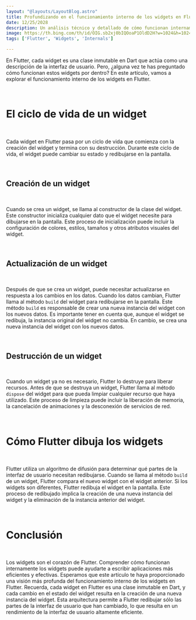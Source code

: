 ```yaml
---
layout: "@layouts/LayoutBlog.astro"
title: Profundizando en el funcionamiento interno de los widgets en Flutter
date: 12/25/2028
description: Un análisis técnico y detallado de cómo funcionan internamente los widgets en Flutter.
image: https://th.bing.com/th/id/OIG.sb2xj0bIQOoaP1OldD2H?w=1024&h=1024&rs=1&pid=ImgDetMain
tags: ['Flutter', 'Widgets', 'Internals']

---
```


En Flutter, cada widget es una clase inmutable en Dart que actúa como una descripción de la interfaz de usuario. Pero, ¿alguna vez te has preguntado cómo funcionan estos widgets por dentro? En este artículo, vamos a explorar el funcionamiento interno de los widgets en Flutter.

<br>

# El ciclo de vida de un widget

<br>

Cada widget en Flutter pasa por un ciclo de vida que comienza con la creación del widget y termina con su destrucción. Durante este ciclo de vida, el widget puede cambiar su estado y redibujarse en la pantalla.

<br>

## Creación de un widget

<br>

Cuando se crea un widget, se llama al constructor de la clase del widget. Este constructor inicializa cualquier dato que el widget necesite para dibujarse en la pantalla. Este proceso de inicialización puede incluir la configuración de colores, estilos, tamaños y otros atributos visuales del widget.

<br>

## Actualización de un widget

<br>

Después de que se crea un widget, puede necesitar actualizarse en respuesta a los cambios en los datos. Cuando los datos cambian, Flutter llama al método `build` del widget para redibujarse en la pantalla. Este método `build` es responsable de crear una nueva instancia del widget con los nuevos datos. Es importante tener en cuenta que, aunque el widget se redibuja, la instancia original del widget no cambia. En cambio, se crea una nueva instancia del widget con los nuevos datos.

<br>

## Destrucción de un widget

<br>

Cuando un widget ya no es necesario, Flutter lo destruye para liberar recursos. Antes de que se destruya un widget, Flutter llama al método `dispose` del widget para que pueda limpiar cualquier recurso que haya utilizado. Este proceso de limpieza puede incluir la liberación de memoria, la cancelación de animaciones y la desconexión de servicios de red.

<br>

# Cómo Flutter dibuja los widgets

<br>

Flutter utiliza un algoritmo de difusión para determinar qué partes de la interfaz de usuario necesitan redibujarse. Cuando se llama al método `build` de un widget, Flutter compara el nuevo widget con el widget anterior. Si los widgets son diferentes, Flutter redibuja el widget en la pantalla. Este proceso de redibujado implica la creación de una nueva instancia del widget y la eliminación de la instancia anterior del widget.

<br>

# Conclusión

<br>

Los widgets son el corazón de Flutter. Comprender cómo funcionan internamente los widgets puede ayudarte a escribir aplicaciones más eficientes y efectivas. Esperamos que este artículo te haya proporcionado una visión más profunda del funcionamiento interno de los widgets en Flutter. Recuerda, cada widget en Flutter es una clase inmutable en Dart, y cada cambio en el estado del widget resulta en la creación de una nueva instancia del widget. Esta arquitectura permite a Flutter redibujar sólo las partes de la interfaz de usuario que han cambiado, lo que resulta en un rendimiento de la interfaz de usuario altamente eficiente.
